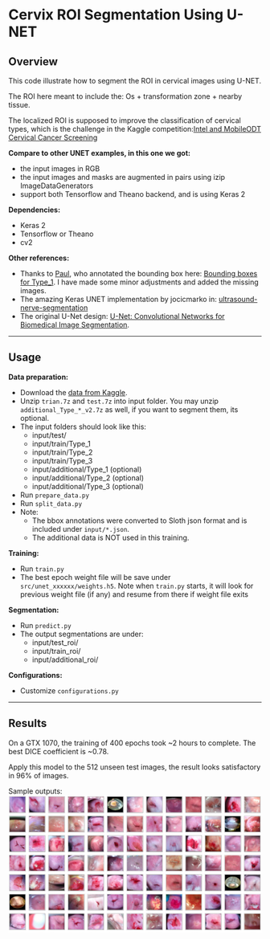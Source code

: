 # Cervix ROI Segmentation Using U-NET
 
## Overview
This code illustrate how to segment the ROI in cervical images using U-NET. 

The ROI here meant to include the: Os + transformation zone + nearby tissue.

The localized ROI is supposed to improve the classification of cervical types, which is the challenge in the Kaggle competition:[Intel and MobileODT Cervical Cancer Screening](https://www.kaggle.com/c/intel-mobileodt-cervical-cancer-screening) 


**Compare to other UNET examples, in this one we got:**   
 - the input images in RGB 
 - the input images and masks are augmented in pairs using izip ImageDataGenerators
 - support both Tensorflow and Theano backend, and is using Keras 2


**Dependencies:**
- Keras 2
- Tensorflow or Theano
- cv2


**Other references:**
- Thanks to [Paul](https://www.kaggle.com/c/intel-mobileodt-cervical-cancer-screening/discussion/31565), who annotated the bounding box here: [Bounding boxes for Type_1](https://www.kaggle.com/c/intel-mobileodt-cervical-cancer-screening/discussion/31565). I have made some minor adjustments and added the missing images.   
- The amazing Keras UNET implementation by jocicmarko in: [ultrasound-nerve-segmentation](https://github.com/jocicmarko/ultrasound-nerve-segmentation)
- The original U-Net design:  [U-Net: Convolutional Networks for Biomedical Image Segmentation](http://lmb.informatik.uni-freiburg.de/people/ronneber/u-net/).
    
   
---
## Usage

**Data preparation:**
- Download the [data from Kaggle](https://www.kaggle.com/c/intel-mobileodt-cervical-cancer-screening/data). 
- Unzip `trian.7z` and `test.7z` into input folder. You may unzip `additional_Type_*_v2.7z` as well, if you want to segment them, its optional.
- The input folders should look like this:
  - input/test/
  - input/train/Type_1
  - input/train/Type_2
  - input/train/Type_3
  - input/additional/Type_1  (optional)
  - input/additional/Type_2  (optional)
  - input/additional/Type_3  (optional)
- Run `prepare_data.py`
- Run `split_data.py`
- Note:
    - The bbox annotations were converted to Sloth json format and is included under `input/*.json`.
    - The additional data is NOT used in this training.

**Training:**
- Run `train.py`
- The best epoch weight file will be save under `src/unet_xxxxxx/weights.h5`. Note when `train.py` starts, it will look for previous weight file (if any) and resume from there if weight file exits

**Segmentation:**
- Run `predict.py`
- The output segmentations are under:
    - input/test_roi/
    - input/train_roi/
    - input/additional_roi/
    
**Configurations:**
- Customize `configurations.py`
   
---
## Results
On a GTX 1070, the training of 400 epochs took ~2 hours to complete. The best DICE coefficient is ~0.78. 

Apply this model to the 512 unseen test images, the result looks satisfactory in 96% of images.

Sample outputs:
![img/preview.jpg](img/preview.jpg)


